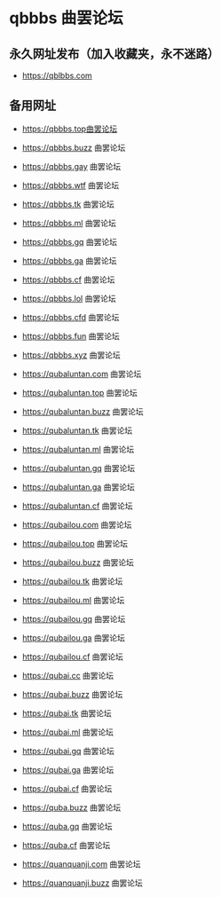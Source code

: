 # qbbbs 曲罢论坛

## 永久网址发布（加入收藏夹，永不迷路）

- https://qblbbs.com

## 备用网址

- https://qbbbs.top曲罢论坛

- https://qbbbs.buzz 曲罢论坛

- https://qbbbs.gay 曲罢论坛

- https://qbbbs.wtf 曲罢论坛

- https://qbbbs.tk 曲罢论坛

- https://qbbbs.ml 曲罢论坛

- https://qbbbs.gq 曲罢论坛

- https://qbbbs.ga 曲罢论坛

- https://qbbbs.cf 曲罢论坛

- https://qbbbs.lol 曲罢论坛

- https://qbbbs.cfd 曲罢论坛

- https://qbbbs.fun 曲罢论坛

- https://qbbbs.xyz 曲罢论坛

- https://qubaluntan.com 曲罢论坛

- https://qubaluntan.top 曲罢论坛

- https://qubaluntan.buzz 曲罢论坛

- https://qubaluntan.tk 曲罢论坛

- https://qubaluntan.ml 曲罢论坛

- https://qubaluntan.gq 曲罢论坛

- https://qubaluntan.ga 曲罢论坛

- https://qubaluntan.cf 曲罢论坛

- https://qubailou.com 曲罢论坛

- https://qubailou.top 曲罢论坛

- https://qubailou.buzz 曲罢论坛

- https://qubailou.tk 曲罢论坛

- https://qubailou.ml 曲罢论坛

- https://qubailou.gq 曲罢论坛

- https://qubailou.ga 曲罢论坛

- https://qubailou.cf 曲罢论坛

- https://qubai.cc 曲罢论坛

- https://qubai.buzz 曲罢论坛

- https://qubai.tk 曲罢论坛

- https://qubai.ml 曲罢论坛

- https://qubai.gq 曲罢论坛

- https://qubai.ga 曲罢论坛

- https://qubai.cf 曲罢论坛

- https://quba.buzz 曲罢论坛

- https://quba.gq 曲罢论坛

- https://quba.cf 曲罢论坛

- https://quanquanji.com 曲罢论坛

- https://quanquanji.buzz 曲罢论坛
